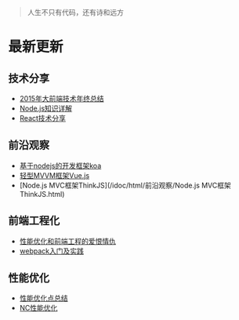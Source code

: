 > 人生不只有代码，还有诗和远方

# 最新更新

## 技术分享

- [2015年大前端技术年终总结](/idoc/html/技术分享/2015年大前端技术年终总结.html)
- [Node.js知识详解](/idoc/html/技术分享/Node.js知识详解.html)
- [React技术分享](/idoc/html/技术分享/React技术分享.html)

## 前沿观察

- [基于nodejs的开发框架koa](/idoc/html/前沿观察/基于nodejs的开发框架koa.html)
- [轻型MVVM框架Vue.js](/idoc/html/前沿观察/轻型MVVM框架Vue.js.html)
- [Node.js MVC框架ThinkJS](/idoc/html/前沿观察/Node.js MVC框架ThinkJS.html)

## 前端工程化

- [性能优化和前端工程的爱恨情仇](/idoc/html/前端工程化/性能优化和前端工程的爱恨情仇.html)
- [webpack入门及实践](/idoc/html/前端工程化/webpack入门及实践.html)

## 性能优化

- [性能优化点总结](/idoc/html/性能优化/性能优化点总结.html)
- [NC性能优化](/idoc/html/性能优化/NC性能优化.html)

<br><br>
